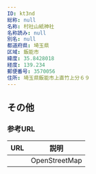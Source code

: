 ```yaml
---
ID: kt3nd
総称: null
名称: 村社山紙神社
名称読み: null
別名: null
都道府県: 埼玉県
区域: 飯能市
緯度: 35.8428018
経度: 139.234
郵便番号: 3570056
住所: 埼玉県飯能市上直竹上分６９
---
```


## その他

### 参考URL

| URL | 説明          |
| --- | ------------- |
|     | OpenStreetMap |
